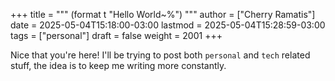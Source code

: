 +++
title = """
  (format t "Hello World~%")
  """
author = ["Cherry Ramatis"]
date = 2025-05-04T15:18:00-03:00
lastmod = 2025-05-04T15:28:59-03:00
tags = ["personal"]
draft = false
weight = 2001
+++

Nice that you're here! I'll be trying to post both `personal` and `tech` related stuff, the idea is to keep me writing more constantly.
